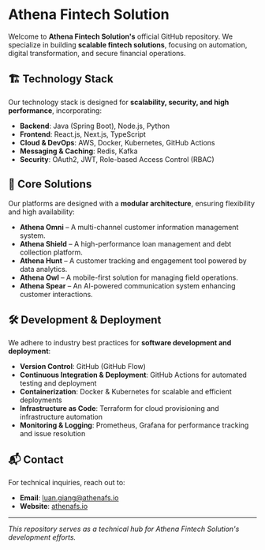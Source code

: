 # Athena Fintech Solution

Welcome to **Athena Fintech Solution's** official GitHub repository. We specialize in building **scalable fintech solutions**, focusing on automation, digital transformation, and secure financial operations.

## 🏗 Technology Stack

Our technology stack is designed for **scalability, security, and high performance**, incorporating:

- **Backend**: Java (Spring Boot), Node.js, Python
- **Frontend**: React.js, Next.js, TypeScript
- **Cloud & DevOps**: AWS, Docker, Kubernetes, GitHub Actions
- **Messaging & Caching**: Redis, Kafka
- **Security**: OAuth2, JWT, Role-based Access Control (RBAC)

## 🚀 Core Solutions

Our platforms are designed with a **modular architecture**, ensuring flexibility and high availability:

- **Athena Omni** – A multi-channel customer information management system.
- **Athena Shield** – A high-performance loan management and debt collection platform.
- **Athena Hunt** – A customer tracking and engagement tool powered by data analytics.
- **Athena Owl** – A mobile-first solution for managing field operations.
- **Athena Spear** – An AI-powered communication system enhancing customer interactions.

## 🛠 Development & Deployment

We adhere to industry best practices for **software development and deployment**:

- **Version Control**: GitHub (GitHub Flow)
- **Continuous Integration & Deployment**: GitHub Actions for automated testing and deployment
- **Containerization**: Docker & Kubernetes for scalable and efficient deployments
- **Infrastructure as Code**: Terraform for cloud provisioning and infrastructure automation
- **Monitoring & Logging**: Prometheus, Grafana for performance tracking and issue resolution

## 📬 Contact

For technical inquiries, reach out to:

- **Email**: luan.giang@athenafs.io
- **Website**: [athenafs.io](https://athenafs.io)

---

*This repository serves as a technical hub for Athena Fintech Solution's development efforts.*
